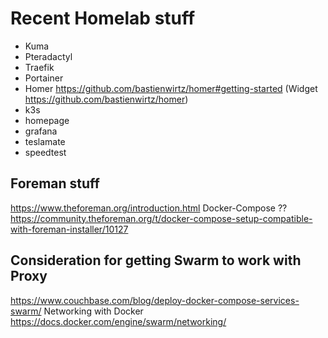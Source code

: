 # Recent Homelab stuff
- Kuma
- Pteradactyl
- Traefik
- Portainer
- Homer https://github.com/bastienwirtz/homer#getting-started (Widget https://github.com/bastienwirtz/homer)
- k3s
- homepage 
- grafana
- teslamate
- speedtest


## Foreman stuff
https://www.theforeman.org/introduction.html
Docker-Compose ?? https://community.theforeman.org/t/docker-compose-setup-compatible-with-foreman-installer/10127

## Consideration for getting Swarm to work with Proxy
https://www.couchbase.com/blog/deploy-docker-compose-services-swarm/
Networking with Docker https://docs.docker.com/engine/swarm/networking/
